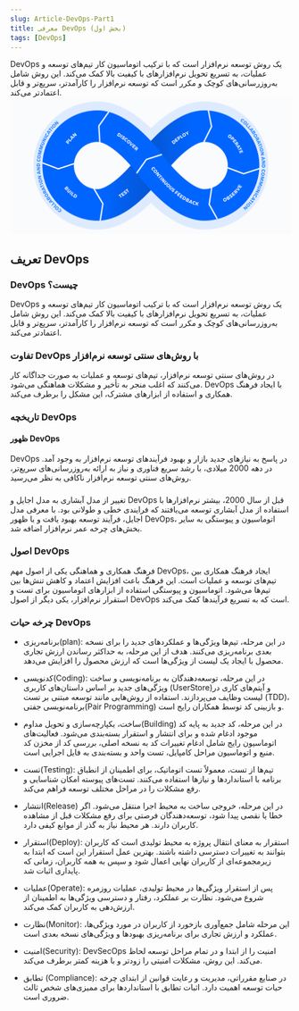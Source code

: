 ```yaml
---
slug: Article-DevOps-Part1
title: معرفی DevOps (بخش اول)
tags: [DevOps]
---
```

DevOps یک روش توسعه نرم‌افزار است که با ترکیب اتوماسیون کار تیم‌های توسعه و عملیات، به تسریع تحویل نرم‌افزارهای با کیفیت بالا کمک می‌کند. این روش شامل به‌روزرسانی‌های کوچک و مکرر است که توسعه نرم‌افزار را کارآمدتر، سریع‌تر و قابل اعتمادتر می‌کند.
![New Release Banner](./DevOps.png)
<!--truncate-->
## تعریف DevOps
### DevOps چیست؟
DevOps یک روش توسعه نرم‌افزار است که با ترکیب اتوماسیون کار تیم‌های توسعه و عملیات، به تسریع تحویل نرم‌افزارهای با کیفیت بالا کمک می‌کند. این روش شامل به‌روزرسانی‌های کوچک و مکرر است که توسعه نرم‌افزار را کارآمدتر، سریع‌تر و قابل اعتمادتر می‌کند.
### تفاوت DevOps با روش‌های سنتی توسعه نرم‌افزار

در روش‌های سنتی توسعه نرم‌افزار، تیم‌های توسعه و عملیات به صورت جداگانه کار می‌کنند که اغلب منجر به تأخیر و مشکلات هماهنگی می‌شود. DevOps با ایجاد فرهنگ همکاری و استفاده از ابزارهای مشترک، این مشکل را برطرف می‌کند.

### تاریخچه DevOps
#### ظهور DevOps
DevOps در پاسخ به نیازهای جدید بازار و بهبود فرآیندهای توسعه نرم‌افزار به وجود آمد. در دهه 2000 میلادی، با رشد سریع فناوری و نیاز به ارائه به‌روزرسانی‌های سریع‌تر، روش‌های سنتی توسعه نرم‌افزار ناکافی به نظر می‌رسید.
### 
تغییر از مدل آبشاری به مدل اجایل و DevOps
قبل از سال 2000، بیشتر نرم‌افزارها با استفاده از مدل آبشاری توسعه می‌یافتند که فرایندی خطی و طولانی بود. با معرفی مدل اجایل، فرآیند توسعه بهبود یافت و با ظهور DevOps، اتوماسیون و پیوستگی به سایر بخش‌های چرخه عمر نرم‌افزار اضافه شد.
### اصول DevOps
فرهنگ همکاری و هماهنگی
یکی از اصول مهم DevOps، ایجاد فرهنگ همکاری بین تیم‌های توسعه و عملیات است. این فرهنگ باعث افزایش اعتماد و کاهش تنش‌ها بین تیم‌ها می‌شود.
اتوماسیون و پیوستگی
استفاده از ابزارهای اتوماسیون برای تست و استقرار نرم‌افزار، یکی دیگر از اصول DevOps است که به تسریع فرآیندها کمک می‌کند.
### چرخه حیات DevOps
- برنامه‌ریزی(plan):
در این مرحله، تیم‌ها ویژگی‌ها و عملکردهای جدید را برای نسخه بعدی برنامه‌ریزی می‌کنند. هدف از این مرحله، به حداکثر رساندن ارزش تجاری محصول با ایجاد یک لیست از ویژگی‌ها است که ارزش محصول را افزایش می‌دهد.
- کدنویسی(Coding):
در این مرحله، توسعه‌دهندگان به برنامه‌نویسی و ساخت ویژگی‌های جدید بر اساس داستان‌های کاربری (UserStore)و آیتم‌های کاری در لیست وظایف می‌پردازند. استفاده از روش‌هایی مانند توسعه مبتنی بر تست (TDD)، برنامه‌نویسی جفتی(Pair Programming) و بازبینی کد توسط همکاران رایج است.
- ساخت، یکپارچه‌سازی و تحویل مداوم(Building)
در این مرحله، کد جدید به پایه کد موجود ادغام شده و برای انتشار و استقرار بسته‌بندی می‌شود. فعالیت‌های اتوماسیون رایج شامل ادغام تغییرات کد به نسخه اصلی، بررسی کد از مخزن کد منبع و اتوماسیون مراحل کامپایل، تست واحد و بسته‌بندی به فایل اجرایی است.
- تست(Testing):
تیم‌ها از تست، معمولاً تست اتوماتیک، برای اطمینان از انطباق برنامه با استانداردها و نیازها استفاده می‌کنند. تست‌های پیوسته امکان شناسایی و رفع مشکلات را در مراحل مختلف توسعه فراهم می‌کند.
- انتشار(Release)
در این مرحله، خروجی ساخت به محیط اجرا منتقل می‌شود. اگر خطا یا نقصی پیدا شود، توسعه‌دهندگان فرصتی برای رفع مشکلات قبل از مشاهده کاربران دارند. هر محیط نیاز به گذر از موانع کیفی دارد.
- استقرار(Deploy):
استقرار به معنای انتقال پروژه به محیط تولیدی است که کاربران بتوانند به تغییرات دسترسی داشته باشند. بهترین عمل استقرار این است که ابتدا به زیرمجموعه‌ای از کاربران نهایی اعمال شود و سپس به همه کاربران، زمانی که پایداری اثبات شد.
- عملیات(Operate):
پس از استقرار ویژگی‌ها در محیط تولیدی، عملیات روزمره شروع می‌شود. نظارت بر عملکرد، رفتار و دسترسی ویژگی‌ها به اطمینان از ارزش‌دهی به کاربران کمک می‌کند.
- نظارت(Monitor):
این مرحله شامل جمع‌آوری بازخورد از کاربران در مورد ویژگی‌ها، عملکرد و ارزش تجاری برای برنامه‌ریزی بهبودها و ویژگی‌های نسخه بعدی است.
- امنیت(Security):
DevSecOps امنیت را از ابتدا و در تمام مراحل توسعه لحاظ می‌کند. این روش، مشکلات امنیتی را زودتر و با هزینه کمتر برطرف می‌کند.

- تطابق (Compliance):
در صنایع مقرراتی، مدیریت و رعایت قوانین از ابتدای چرخه حیات توسعه اهمیت دارد. اثبات تطابق با استانداردها برای ممیزی‌های شخص ثالث ضروری است.

